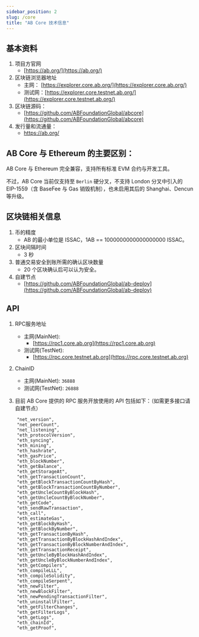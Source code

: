 ```yaml
---
sidebar_position: 2
slug: /core
title: "AB Core 技术信息"
---
```


## 基本资料

1. 项目方官网
   - [https://ab.org/](https://ab.org/)
2. 区块链浏览器地址
    - 主网： [https://explorer.core.ab.org/](https://explorer.core.ab.org/)
    - 测试网：[https://explorer.core.testnet.ab.org/](https://explorer.core.testnet.ab.org/)
3. 区块链源码：
    - [https://github.com/ABFoundationGlobal/abcore](https://github.com/ABFoundationGlobal/abcore)
4. 发行量和流通量：
    - https://ab.org/

## AB Core 与 Ethereum 的主要区别：

AB Core 与 Ethereum 完全兼容，支持所有标准 EVM 合约与开发工具。

不过，AB Core 当前仅支持至 `Berlin` 硬分叉，不支持 London 分叉中引入的 EIP-1559（含 BaseFee 与 Gas 销毁机制），也未启用其后的 Shanghai、Dencun 等升级。

## 区块链相关信息

1. 币的精度
   - AB 的最小单位是 ISSAC，1AB == 1000000000000000000 ISSAC。
2. 区块间隔时间
   - 3 秒
3. 普通交易安全到账所需的确认区块数量
   - 20 个区块确认后可以认为安全。
4. 自建节点
   - [https://github.com/ABFoundationGlobal/ab-deploy](https://github.com/ABFoundationGlobal/ab-deploy)

## API

1. RPC服务地址
    - 主网(MainNet):
      - [https://rpc1.core.ab.org](https://rpc1.core.ab.org)
    - 测试网(TestNet):
      - [https://rpc.core.testnet.ab.org](https://rpc.core.testnet.ab.org)

2. ChainID

   - 主网(MainNet): `36888`
   - 测试网(TestNet): `26888`

3. 目前 AB Core 提供的 RPC 服务开放使用的 API 包括如下：（如需更多接口请自建节点）

```
    "net_version",
    "net_peerCount",
    "net_listening",
    "eth_protocolVersion",
    "eth_syncing",
    "eth_mining",
    "eth_hashrate",
    "eth_gasPrice",
    "eth_blockNumber",
    "eth_getBalance",
    "eth_getStorageAt",
    "eth_getTransactionCount",
    "eth_getBlockTransactionCountByHash",
    "eth_getBlockTransactionCountByNumber",
    "eth_getUncleCountByBlockHash",
    "eth_getUncleCountByBlockNumber",
    "eth_getCode",
    "eth_sendRawTransaction",
    "eth_call",
    "eth_estimateGas",
    "eth_getBlockByHash",
    "eth_getBlockByNumber",
    "eth_getTransactionByHash",
    "eth_getTransactionByBlockHashAndIndex",
    "eth_getTransactionByBlockNumberAndIndex",
    "eth_getTransactionReceipt",
    "eth_getUncleByBlockHashAndIndex",
    "eth_getUncleByBlockNumberAndIndex",
    "eth_getCompilers",
    "eth_compileLLL",
    "eth_compileSolidity",
    "eth_compileSerpent",
    "eth_newFilter",
    "eth_newBlockFilter",
    "eth_newPendingTransactionFilter",
    "eth_uninstallFilter",
    "eth_getFilterChanges",
    "eth_getFilterLogs",
    "eth_getLogs",
    "eth_chainId",
    "eth_getProof",
```
